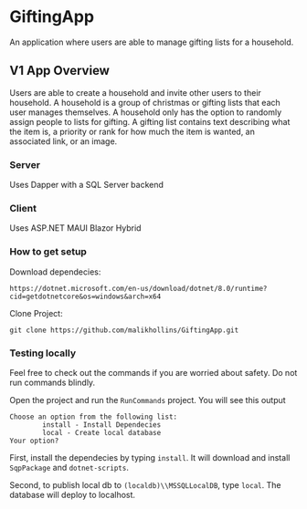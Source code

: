 # GiftingApp
An application where users are able to manage gifting lists for a household.

## V1 App Overview

Users are able to create a household and invite other users to their household. A household is a group of christmas or gifting lists that each user manages themselves. A household only has the option to randomly assign people to lists for gifting. A gifting list contains text describing what the item is, a priority or rank for how much the item is wanted, an associated link, or an image.

### Server

Uses Dapper with a SQL Server backend

### Client

Uses ASP.NET MAUI Blazor Hybrid

### How to get setup

Download dependecies:

```
https://dotnet.microsoft.com/en-us/download/dotnet/8.0/runtime?cid=getdotnetcore&os=windows&arch=x64
```

Clone Project:

```
git clone https://github.com/malikhollins/GiftingApp.git
```

### Testing locally

Feel free to check out the commands if you are worried about safety. Do not run commands blindly.

Open the project and run the `RunCommands` project. You will see this output

```
Choose an option from the following list:
        install - Install Dependecies
        local - Create local database
Your option?
```

First, install the dependecies by typing `install`. It will download and install `SqpPackage` and `dotnet-scripts`.

Second, to publish local db to `(localdb)\\MSSQLLocalDB`, type `local`. The database will deploy to localhost.
